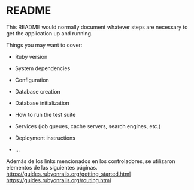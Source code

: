 # README

This README would normally document whatever steps are necessary to get the
application up and running.

Things you may want to cover:

* Ruby version

* System dependencies

* Configuration

* Database creation

* Database initialization

* How to run the test suite

* Services (job queues, cache servers, search engines, etc.)

* Deployment instructions

* ...

Además de los links mencionados en los controladores, se utilizaron elementos de las siguientes páginas.
https://guides.rubyonrails.org/getting_started.html
https://guides.rubyonrails.org/routing.html
